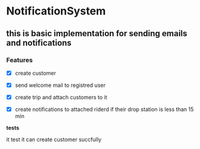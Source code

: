 # NotificationSystem
## this is basic implementation for sending emails and notifications
### Features
- [x] create customer
- [x] send welcome mail to registred user
- [x] create trip and attach customers to it
- [x] create notifications to attached riderd if their drop station is less than 15 min



**tests** 

it test it can create customer succfully 

